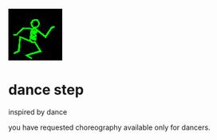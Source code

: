 ![dancer](assets/dancer.gif)

# dance step

inspired by dance

you have requested choreography available only for dancers.